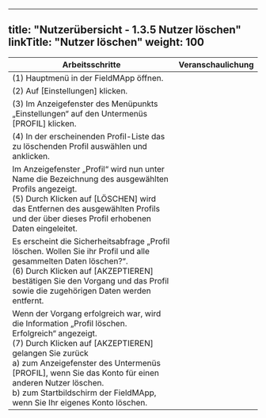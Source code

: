 
---
title: "Nutzerübersicht - 1.3.5 Nutzer löschen"
linkTitle: "Nutzer löschen"
weight: 100
---

| Arbeitsschritte | Veranschaulichung |
| ------ | ----- |
| (1) Hauptmenü in der FieldMApp öffnen. |  |
| (2) Auf [Einstellungen] klicken. |  |
| (3) Im Anzeigefenster des Menüpunkts „Einstellungen“ auf den Untermenüs [PROFIL] klicken. |  |
| (4) In der erscheinenden Profil-Liste das zu löschenden Profil auswählen und anklicken. |  |
| Im Anzeigefenster „Profil“ wird nun unter Name die Bezeichnung des ausgewählten Profils angezeigt. <br> (5) Durch Klicken auf [LÖSCHEN] wird das Entfernen des ausgewählten Profils und der über dieses Profil erhobenen Daten eingeleitet.  |  |
|  Es erscheint die Sicherheitsabfrage „Profil löschen. Wollen Sie ihr Profil und alle gesammelten Daten löschen?“. <br> (6) Durch Klicken auf [AKZEPTIEREN] bestätigen Sie den Vorgang und das Profil sowie die zugehörigen Daten werden entfernt.  |  |
|  Wenn der Vorgang erfolgreich war, wird die Information „Profil löschen. Erfolgreich“ angezeigt. <br> (7) Durch Klicken auf [AKZEPTIEREN] gelangen Sie zurück <br> a) zum Anzeigefenster des Untermenüs [PROFIL], wenn Sie das Konto für einen anderen Nutzer löschen. <br> b) zum Startbildschirm der FieldMApp, wenn Sie Ihr eigenes Konto löschen. |  |